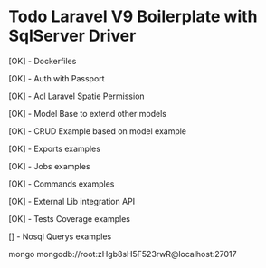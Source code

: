 # Todo Laravel V9 Boilerplate with SqlServer Driver

[OK] - Dockerfiles

[OK] - Auth with Passport

[OK] - Acl Laravel Spatie Permission

[OK] - Model Base to extend other models

[OK] - CRUD Example based on model example

[OK] - Exports examples

[OK] - Jobs examples

[OK] - Commands examples

[OK] - External Lib integration API

[OK] - Tests Coverage examples

[] - Nosql Querys examples

mongo mongodb://root:zHgb8sH5F523rwR@localhost:27017
